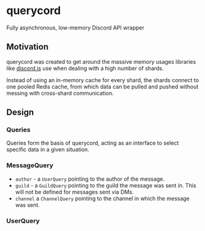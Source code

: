 # querycord

Fully asynchronous, low-memory Discord API wrapper

## Motivation

querycord was created to get around the massive memory usages libraries like [discord.js]() use when dealing with a high number of shards.

Instead of using an in-memory cache for every shard, the shards connect to one pooled Redis cache, from which data can be pulled and pushed without messing with cross-shard communication.

## Design

### Queries

Queries form the basis of querycord, acting as an interface to select specific data in a given situation.

### MessageQuery

- `author` - a `UserQuery` pointing to the author of the message.
- `guild` - a `GuildQuery` pointing to the guild the message was sent in. This will not be defined for messages sent via DMs.
- `channel` a `ChannelQuery` pointing to the channel in which the message was sent.

### UserQuery
